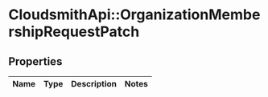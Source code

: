 # CloudsmithApi::OrganizationMembershipRequestPatch

## Properties
Name | Type | Description | Notes
------------ | ------------- | ------------- | -------------


